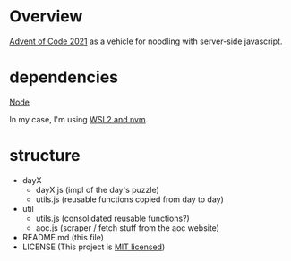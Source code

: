 # Overview

[Advent of Code 2021](https://adventofcode.com/2021) as a vehicle for noodling with server-side javascript. 

# dependencies
[Node](https://nodejs.org/en/learn/getting-started/how-to-install-nodejs)

In my case, I'm using [WSL2 and nvm](https://learn.microsoft.com/en-us/windows/dev-environment/javascript/nodejs-on-wsl0).
# structure

- dayX
  - dayX.js (impl of the day's puzzle)
  - utils.js (reusable functions copied from day to day)
- util
  - utils.js (consolidated reusable functions?)
  - aoc.js (scraper / fetch stuff from the aoc website)
- README.md (this file)
- LICENSE (This project is [MIT licensed](https://choosealicense.com/licenses/mit/))